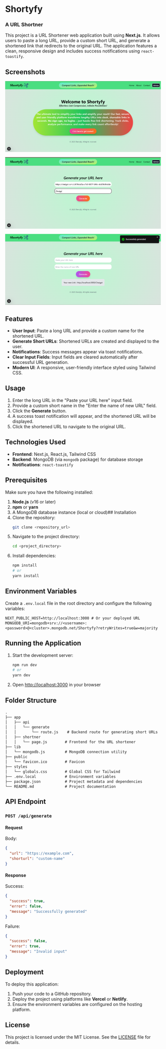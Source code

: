 # Shortyfy
### A URL Shortner

This project is a URL Shortener web application built using **Next.js**. It allows users to paste a long URL, provide a custom short URL, and generate a shortened link that redirects to the original URL. The application features a clean, responsive design and includes success notifications using `react-toastify`.

## Screenshots
![Screenshot 1](https://raw.githubusercontent.com/Soujanya-R/Shortyfy/main/Screenshot%202025-02-01%20125558.png)

![Screenshot 2](https://raw.githubusercontent.com/Soujanya-R/Shortyfy/main/Screenshot%202025-02-01%20133649.png)

![Screenshot 3](https://raw.githubusercontent.com/Soujanya-R/Shortyfy/main/Screenshot%202025-02-01%20133711.png)


## Features
- **User Input**: Paste a long URL and provide a custom name for the shortened URL.
- **Generate Short URLs**: Shortened URLs are created and displayed to the user.
- **Notifications**: Success messages appear via toast notifications.
- **Clear Input Fields**: Input fields are cleared automatically after successful URL generation.
- **Modern UI**: A responsive, user-friendly interface styled using Tailwind CSS.
## Usage
1. Enter the long URL in the "Paste your URL here" input field.
2. Provide a custom short name in the "Enter the name of new URL" field.
3. Click the **Generate** button.
4. A success toast notification will appear, and the shortened URL will be displayed.
5. Click the shortened URL to navigate to the original URL.

## Technologies Used
- **Frontend**: Next.js, React.js, Tailwind CSS
- **Backend**: MongoDB (via `mongodb` package) for database storage
- **Notifications**: `react-toastify`
## Prerequisites
Make sure you have the following installed:
1. **Node.js** (v16 or later)
2. **npm** or **yarn**
3. A MongoDB database instance (local or cloud)## Installation
1. Clone the repository:
   ```bash
   git clone <repository_url>
   ```
2. Navigate to the project directory:
   ```bash
   cd <project_directory>
   ```
3. Install dependencies:
   ```bash
   npm install
   # or
   yarn install
   ```
## Environment Variables
Create a `.env.local` file in the root directory and configure the following variables:
```env
NEXT_PUBLIC_HOST=http://localhost:3000 # Or your deployed URL
MONGODB_URI=mongodb+srv://<username>:<password>@<cluster>.mongodb.net/Shortyfy?retryWrites=true&w=majority
```
## Running the Application
1. Start the development server:
   ```bash
   npm run dev
   # or
   yarn dev
   ```
2. Open [http://localhost:3000](http://localhost:3000) in your browser

## Folder Structure
```
.
├── app
│   ├── api
│   │   └── generate
│   │       └── route.js    # Backend route for generating short URLs
│   ├── shortner
│   │   └── page.js        # Frontend for the URL shortener
├── lib
│   └── mongodb.js         # MongoDB connection utility
├── public
│   └── favicon.ico        # Favicon
├── styles
│   └── globals.css        # Global CSS for Tailwind
├── .env.local             # Environment variables
├── package.json           # Project metadata and dependencies
└── README.md              # Project documentation
```
## API Endpoint
### `POST /api/generate`
#### Request
Body:
```json
{
  "url": "https://example.com",
  "shorturl": "custom-name"
}
```
#### Response
Success:
```json
{
  "success": true,
  "error": false,
  "message": "Successfully generated"
}
```
Failure:
```json
{
  "success": false,
  "error": true,
  "message": "Invalid input"
}
```
## Deployment
To deploy this application:
1. Push your code to a GitHub repository.
2. Deploy the project using platforms like **Vercel** or **Netlify**.
3. Ensure the environment variables are configured on the hosting platform.
## License
This project is licensed under the MIT License. See the [LICENSE](./LICENSE) file for details.
